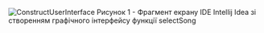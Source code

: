 ![ConstructUserInterface](./2-IDE/ConstructUserInterface.png)
Рисунок 1 - Фрагмент екрану IDE Intellij Idea зі створенням графічного інтерфейсу функції selectSong
